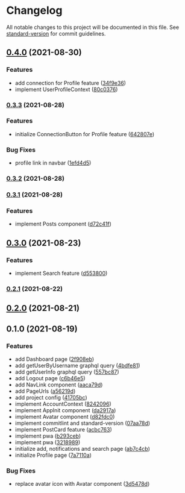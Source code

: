 # Changelog

All notable changes to this project will be documented in this file. See [standard-version](https://github.com/conventional-changelog/standard-version) for commit guidelines.

## [0.4.0](https://github.com/favecode/poster-fe/compare/v0.3.3...v0.4.0) (2021-08-30)


### Features

* add connection for Profile feature ([34f9e36](https://github.com/favecode/poster-fe/commit/34f9e36a0794f689b365a02224020874a64aeef3))
* implement UserProfileContext ([80c0376](https://github.com/favecode/poster-fe/commit/80c03766d90577981f0bcc155d8bea6ade097c3e))

### [0.3.3](https://github.com/favecode/poster-fe/compare/v0.3.2...v0.3.3) (2021-08-28)


### Features

* initialize ConnectionButton for Profile feature ([642807e](https://github.com/favecode/poster-fe/commit/642807e8f72393bd3532ead88caa01e0e7bd232c))


### Bug Fixes

* profile link in navbar ([1efd4d5](https://github.com/favecode/poster-fe/commit/1efd4d534d4a557e228cc7248573b87d5cd1fdab))

### [0.3.2](https://github.com/favecode/poster-fe/compare/v0.3.1...v0.3.2) (2021-08-28)

### [0.3.1](https://github.com/favecode/poster-fe/compare/v0.3.0...v0.3.1) (2021-08-28)


### Features

* implement Posts component ([d72c41f](https://github.com/favecode/poster-fe/commit/d72c41f58266880896886c5bcb6d7b6b44c71897))

## [0.3.0](https://github.com/favecode/poster-fe/compare/v0.2.1...v0.3.0) (2021-08-23)


### Features

* implement Search feature ([d553800](https://github.com/favecode/poster-fe/commit/d5538008f0616388aabe3aa7526c64a58a776881))

### [0.2.1](https://github.com/favecode/poster-fe/compare/v0.2.0...v0.2.1) (2021-08-22)

## [0.2.0](https://github.com/favecode/poster-fe/compare/v0.1.0...v0.2.0) (2021-08-21)

## 0.1.0 (2021-08-19)


### Features

* add Dashboard page ([2f908eb](https://github.com/favecode/poster-fe/commit/2f908eb0ee8a83ed010c30c8cf7e9d101e329491))
* add getUserByUsername graphql query ([4bdfe81](https://github.com/favecode/poster-fe/commit/4bdfe81577a2b3caf43bb2fa76b0dbb4c54a0633))
* add getUserInfo graphql query ([557bc87](https://github.com/favecode/poster-fe/commit/557bc876c0bfb8265196cfd74cd1a906c8e7ff54))
* add Logout page ([c6b46e5](https://github.com/favecode/poster-fe/commit/c6b46e5f36dce3657a21a747b597ad67a4973df9))
* add NavLink component ([aaca79d](https://github.com/favecode/poster-fe/commit/aaca79d4548538b8dcec2b9a8cd817c1520bdec4))
* add PageUrls ([a56219d](https://github.com/favecode/poster-fe/commit/a56219dbe8143ec833f862431f388c5fe5a9b63c))
* add project config ([41705bc](https://github.com/favecode/poster-fe/commit/41705bc2002eab538e2c5c940fea19d4c08f06c4))
* implement AccountContext ([8242096](https://github.com/favecode/poster-fe/commit/82420964bed32519f6d200ac928756fafe3ab47d))
* implement AppInit component ([da2917a](https://github.com/favecode/poster-fe/commit/da2917a9ef585bd764a8b062fd8aec8fc9ee3c46))
* implement Avatar component ([d82fdc0](https://github.com/favecode/poster-fe/commit/d82fdc0c4e8b1aed946fb5b3d52fed08bbca8d5e))
* implement commitlint and standard-version ([07aa78d](https://github.com/favecode/poster-fe/commit/07aa78d356a421312792c1aa2c3d21267a4dd0d9))
* implement PostCard feature ([acbc763](https://github.com/favecode/poster-fe/commit/acbc763f060b1bb4dc2cf8103e6c0c9153dd64fa))
* implement pwa ([b293ceb](https://github.com/favecode/poster-fe/commit/b293cebe3c6713f3d319b7fb1bc0eceaa1d3e46d))
* implement pwa ([3218989](https://github.com/favecode/poster-fe/commit/3218989e1871b43a0b2a0c950a5d0a136353c7db))
* initialize add, notifications and search page ([ab7c4cb](https://github.com/favecode/poster-fe/commit/ab7c4cba363290d6fb2715ff2e3c908b02aeb173))
* initialize Profile page ([7a7110a](https://github.com/favecode/poster-fe/commit/7a7110a50804c14bbd702674760742546d93efd2))


### Bug Fixes

* replace avatar icon with Avatar component ([3d5478d](https://github.com/favecode/poster-fe/commit/3d5478d0e5e6ece887697026a79d40ef303289ab))

